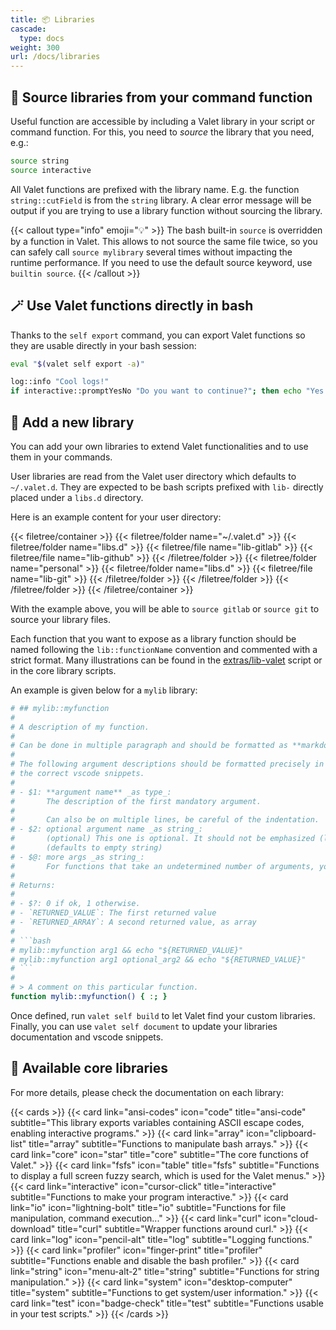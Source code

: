 ```yaml
---
title: 📦 Libraries
cascade:
  type: docs
weight: 300
url: /docs/libraries
---
```


## 🧩 Source libraries from your command function

Useful function are accessible by including a Valet library in your script or command function. For this, you need to _source_ the library that you need, e.g.:

```bash
source string
source interactive
```

All Valet functions are prefixed with the library name. E.g. the function `string::cutField` is from the `string` library. A clear error message will be output if you are trying to use a library function without sourcing the library.

{{< callout type="info" emoji="💡" >}}
The bash built-in `source` is overridden by a function in Valet. This allows to not source the same file twice, so you can safely call `source mylibrary` several times without impacting the runtime performance. If you need to use the default source keyword, use `builtin source`.
{{< /callout >}}

## 🪄 Use Valet functions directly in bash

Thanks to the `self export` command, you can export Valet functions so they are usable directly in your bash session:

```bash
eval "$(valet self export -a)"

log::info "Cool logs!"
if interactive::promptYesNo "Do you want to continue?"; then echo "Yes."; else echo "No."; fi
```

## 📗 Add a new library

You can add your own libraries to extend Valet functionalities and to use them in your commands.

User libraries are read from the Valet user directory which defaults to `~/.valet.d`. They are expected to be bash scripts prefixed with `lib-` directly placed under a `libs.d` directory.

Here is an example content for your user directory:

{{< filetree/container >}}
  {{< filetree/folder name="~/.valet.d" >}}
    {{< filetree/folder name="libs.d" >}}
      {{< filetree/file name="lib-gitlab" >}}
      {{< filetree/file name="lib-github" >}}
    {{< /filetree/folder >}}
    {{< filetree/folder name="personal" >}}
      {{< filetree/folder name="libs.d" >}}
        {{< filetree/file name="lib-git" >}}
      {{< /filetree/folder >}}
    {{< /filetree/folder >}}
  {{< /filetree/folder >}}
{{< /filetree/container >}}

With the example above, you will be able to `source gitlab` or `source git` to source your library files.

Each function that you want to expose as a library function should be named following the `lib::functionName` convention and commented with a strict format. Many illustrations can be found in the [extras/lib-valet][valetLibraryReference] script or in the core library scripts.

An example is given below for a `mylib` library:

```bash
# ## mylib::myfunction
# 
# A description of my function.
#
# Can be done in multiple paragraph and should be formatted as **markdown**.
#
# The following argument descriptions should be formatted precisely in order to generate
# the correct vscode snippets.
# 
# - $1: **argument name** _as type_:
#       The description of the first mandatory argument.
#
#       Can also be on multiple lines, be careful of the indentation.
# - $2: optional argument name _as string_:
#       (optional) This one is optional. It should not be emphasized (like the previous **argument name**).
#       (defaults to empty string)
# - $@: more args _as string_:
#       For functions that take an undetermined number of arguments, you can use $@.
# 
# Returns:
# 
# - $?: 0 if ok, 1 otherwise.
# - `RETURNED_VALUE`: The first returned value
# - `RETURNED_ARRAY`: A second returned value, as array
# 
# ```bash
# mylib::myfunction arg1 && echo "${RETURNED_VALUE}"
# mylib::myfunction arg1 optional_arg2 && echo "${RETURNED_VALUE}"
# ```
# 
# > A comment on this particular function.
function mylib::myfunction() { :; }
```

Once defined, run `valet self build` to let Valet find your custom libraries. Finally, you can use `valet self document` to update your libraries documentation and vscode snippets.

## 🎀 Available core libraries

For more details, please check the documentation on each library:

{{< cards >}}
  {{< card link="ansi-codes" icon="code" title="ansi-code" subtitle="This library exports variables containing ASCII escape codes, enabling interactive programs." >}}
  {{< card link="array" icon="clipboard-list" title="array" subtitle="Functions to manipulate bash arrays." >}}
  {{< card link="core" icon="star" title="core" subtitle="The core functions of Valet." >}}
  {{< card link="fsfs" icon="table" title="fsfs" subtitle="Functions to display a full screen fuzzy search, which is used for the Valet menus." >}}
  {{< card link="interactive" icon="cursor-click" title="interactive" subtitle="Functions to make your program interactive." >}}
  {{< card link="io" icon="lightning-bolt" title="io" subtitle="Functions for file manipulation, command execution..." >}}
  {{< card link="curl" icon="cloud-download" title="curl" subtitle="Wrapper functions around curl." >}}
  {{< card link="log" icon="pencil-alt" title="log" subtitle="Logging functions." >}}
  {{< card link="profiler" icon="finger-print" title="profiler" subtitle="Functions enable and disable the bash profiler." >}}
  {{< card link="string" icon="menu-alt-2" title="string" subtitle="Functions for string manipulation." >}}
  {{< card link="system" icon="desktop-computer" title="system" subtitle="Functions to get system/user information." >}}
  {{< card link="test" icon="badge-check" title="test" subtitle="Functions usable in your test scripts." >}}
{{< /cards >}}

[valetLibraryReference]: https://github.com/jcaillon/valet/blob/latest/extras/lib-valet